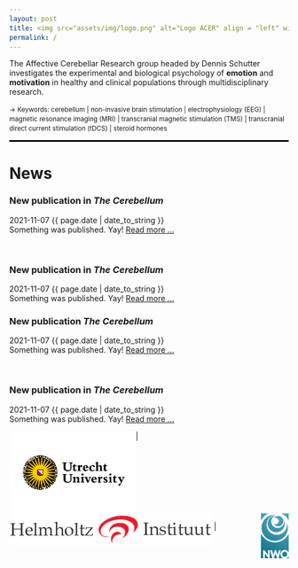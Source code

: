 ```yaml
---
layout: post
title: <img src="assets/img/logo.png" alt="Logo ACER" align = "left" width="300" height="150">
permalink: /
---
```



The Affective Cerebellar Research group headed by Dennis Schutter investigates the experimental and biological psychology of **emotion** and **motivation** in healthy and clinical populations through multidisciplinary research.
<p></p>
<small>&rarr; Keywords: cerebellum | non-invasive brain stimulation | electrophysiology (EEG) | magnetic resonance imaging (MRI) | transcranial magnetic stimulation (TMS) | transcranial direct current stimulation (tDCS) | steroid hormones</small>
<br>
<hr style="height: 3px; background:black"> <!-- horizontale lijn -->


<h1> News </h1>
<columna>
<article class="post">
    <div class="post-meta">
    </div>
  <h3 class="post-title">New publication in <em>The Cerebellum</em></h3>
  <div class="post-meta">
    <time datetime="2021-11-07" itemprop="datePublished">
      2021-11-07 {{ page.date | date_to_string }}
    </time>
  </div>
  Something was published. Yay! <a href="/news">Read more ...</a>
</article>

<p>&nbsp;</p>

<article class="post">
    <div class="post-meta">
    </div>
  <h3 class="post-title">New publication in <em>The Cerebellum</em></h3>
  <div class="post-meta">
    <time datetime="2021-11-07" itemprop="datePublished">
      2021-11-07 {{ page.date | date_to_string }}
    </time>
  </div>
  Something was published. Yay! <a href="/news">Read more ...</a>
</article>
</columna>

<columnb>
<article class="post">
    <div class="post-meta">
    </div>
  <h3 class="post-title">New publication  <em>The Cerebellum</em></h3>
  <div class="post-meta">
    <time datetime="2021-11-07" itemprop="datePublished">
      2021-11-07 {{ page.date | date_to_string }}
    </time>
  </div>
  Something was published. Yay! <a href="/news">Read more ...</a>
</article>

<p>&nbsp;</p>

<article class="post">
    <div class="post-meta">
    </div>
  <h3 class="post-title">New publication in <em>The Cerebellum</em></h3>
  <div class="post-meta">
    <time datetime="2021-11-07" itemprop="datePublished">
      2021-11-07 {{ page.date | date_to_string }}
    </time>
  </div>
  Something was published. Yay! <a href="/news">Read more ...</a>
</article>
</columnb>

<img src="assets/img/UU_logo_2021_EN_RGB.png" width="228.058" height="148.108" alt="Logo UU" align = "left" width = 220px > | <img src="assets/img/HelmholtzInstitute.png" alt="Logo HH" align = "middle"> | <img src="assets/img/NWO logo - RGB.jpg" alt="Logo NWO" align = "right" width = 50px>
